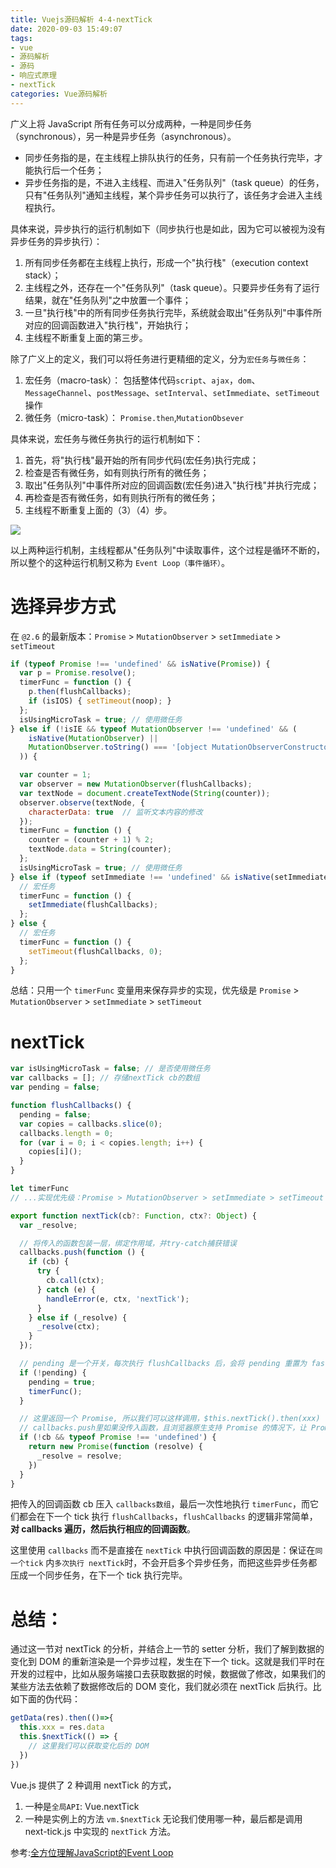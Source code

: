 ```yaml
---
title: Vuejs源码解析 4-4-nextTick
date: 2020-09-03 15:49:07
tags:
- vue
- 源码解析
- 源码
- 响应式原理
- nextTick
categories: Vue源码解析
---
```


广义上将 JavaScript 所有任务可以分成两种，一种是同步任务（synchronous），另一种是异步任务（asynchronous）。
- 同步任务指的是，在主线程上排队执行的任务，只有前一个任务执行完毕，才能执行后一个任务；
- 异步任务指的是，不进入主线程、而进入"任务队列"（task queue）的任务，只有"任务队列"通知主线程，某个异步任务可以执行了，该任务才会进入主线程执行。

具体来说，异步执行的运行机制如下（同步执行也是如此，因为它可以被视为没有异步任务的异步执行）：
1. 所有同步任务都在主线程上执行，形成一个"执行栈"（execution context stack）；
2. 主线程之外，还存在一个"任务队列"（task queue）。只要异步任务有了运行结果，就在"任务队列"之中放置一个事件；
3. 一旦"执行栈"中的所有同步任务执行完毕，系统就会取出"任务队列"中事件所对应的回调函数进入"执行栈"，开始执行；
4. 主线程不断重复上面的第三步。

除了广义上的定义，我们可以将任务进行更精细的定义，分为`宏任务`与`微任务`：

<!--more-->

1. 宏任务（macro-task）： 包括整体代码`script`、`ajax`，`dom`、`MessageChannel`、`postMessage`、`setInterval`、`setImmediate`、`setTimeout`操作
2. 微任务（micro-task）： `Promise.then`,`MutationObsever`

具体来说，宏任务与微任务执行的运行机制如下：
1. 首先，将"执行栈"最开始的所有同步代码(宏任务)执行完成；
2. 检查是否有微任务，如有则执行所有的微任务；
3. 取出"任务队列"中事件所对应的回调函数(宏任务)进入"执行栈"并执行完成；
4. 再检查是否有微任务，如有则执行所有的微任务；
5. 主线程不断重复上面的（3）（4）步。

![](https://cdn.liujiefront.com/images/algorithm/7i1tp.png)

以上两种运行机制，主线程都从"任务队列"中读取事件，这个过程是循环不断的，所以整个的这种运行机制又称为 `Event Loop（事件循环）`。

# 选择异步方式

在 `@2.6` 的最新版本：`Promise` > `MutationObserver` > `setImmediate` > `setTimeout`

```js
if (typeof Promise !== 'undefined' && isNative(Promise)) {
  var p = Promise.resolve();
  timerFunc = function () {
    p.then(flushCallbacks);
    if (isIOS) { setTimeout(noop); }
  };
  isUsingMicroTask = true; // 使用微任务
} else if (!isIE && typeof MutationObserver !== 'undefined' && (
    isNative(MutationObserver) ||
    MutationObserver.toString() === '[object MutationObserverConstructor]'
  )) {

  var counter = 1;
  var observer = new MutationObserver(flushCallbacks);
  var textNode = document.createTextNode(String(counter));
  observer.observe(textNode, {
    characterData: true  // 监听文本内容的修改
  });
  timerFunc = function () {
    counter = (counter + 1) % 2;
    textNode.data = String(counter);
  };
  isUsingMicroTask = true; // 使用微任务
} else if (typeof setImmediate !== 'undefined' && isNative(setImmediate)) {
  // 宏任务
  timerFunc = function () {
    setImmediate(flushCallbacks);
  };
} else {
  // 宏任务
  timerFunc = function () {
    setTimeout(flushCallbacks, 0);
  };
}
```
总结：只用一个 `timerFunc` 变量用来保存异步的实现，优先级是 `Promise` > `MutationObserver` > `setImmediate` > `setTimeout`

# nextTick


```js
var isUsingMicroTask = false; // 是否使用微任务
var callbacks = []; // 存储nextTick cb的数组
var pending = false;

function flushCallbacks() {
  pending = false;
  var copies = callbacks.slice(0);
  callbacks.length = 0;
  for (var i = 0; i < copies.length; i++) {
    copies[i]();
  }
}

let timerFunc
// ...实现优先级：Promise > MutationObserver > setImmediate > setTimeout

export function nextTick(cb?: Function, ctx?: Object) {
  var _resolve;

  // 将传入的函数包装一层，绑定作用域，并try-catch捕获错误
  callbacks.push(function () {
    if (cb) {
      try {
        cb.call(ctx);
      } catch (e) {
        handleError(e, ctx, 'nextTick');
      }
    } else if (_resolve) {
      _resolve(ctx);
    }
  });

  // pending 是一个开关，每次执行 flushCallbacks 后，会将 pending 重置为 fasle
  if (!pending) {
    pending = true;
    timerFunc();
  }

  // 这里返回一个 Promise, 所以我们可以这样调用，$this.nextTick().then(xxx)
  // callbacks.push里如果没传入函数，且浏览器原生支持 Promise 的情况下，让 Promise resolve;
  if (!cb && typeof Promise !== 'undefined') {
    return new Promise(function (resolve) {
      _resolve = resolve;
    })
  }
}
```

把传入的回调函数 cb 压入 `callbacks数组`，最后一次性地执行 `timerFunc`，而它们都会在下一个 tick 执行 `flushCallbacks`，`flushCallbacks` 的逻辑非常简单，**对 callbacks 遍历，然后执行相应的回调函数**。

这里使用 `callbacks` 而不是直接在 `nextTick` 中执行回调函数的原因是：保证在`同一个tick` 内`多次执行 nextTick`时，不会开启多个异步任务，而把这些异步任务都压成一个同步任务，在下一个 tick 执行完毕。

# 总结：
通过这一节对 nextTick 的分析，并结合上一节的 setter 分析，我们了解到数据的变化到 DOM 的重新渲染是一个异步过程，发生在下一个 tick。这就是我们平时在开发的过程中，比如从服务端接口去获取数据的时候，数据做了修改，如果我们的某些方法去依赖了数据修改后的 DOM 变化，我们就必须在 nextTick 后执行。比如下面的伪代码：

```js
getData(res).then(()=>{
  this.xxx = res.data
  this.$nextTick(() => {
    // 这里我们可以获取变化后的 DOM
  })
})
```
Vue.js 提供了 2 种调用 nextTick 的方式，
1. 一种是`全局API`: Vue.nextTick
2. 一种是实例上的方法 `vm.$nextTick`
无论我们使用哪一种，最后都是调用 next-tick.js 中实现的 `nextTick` 方法。

参考:[全方位理解JavaScript的Event Loop](https://juejin.im/post/6844903692898942990#heading-4)